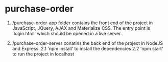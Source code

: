 # purchase-order

1. /purchase-order-app folder contains the front end of the project in JavaScript, JQuery, AJAX and Materialize CSS. The entry point is 'login.html' which should be opened in a live server.

2. /purchase-order-server conatins the back end of the project in NodeJS and Express.
    2.1 'npm install' to install the dependencies
    2.2 'npm start' to run the project in localhost